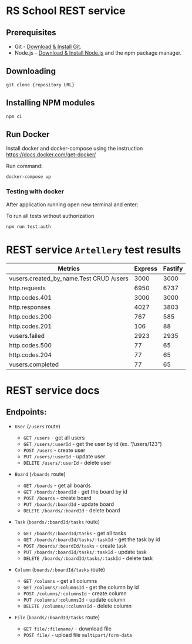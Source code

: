 # RS School REST service

## Prerequisites

- Git - [Download & Install Git](https://git-scm.com/downloads).
- Node.js - [Download & Install Node.js](https://nodejs.org/en/download/) and the npm package manager.

## Downloading

```
git clone {repository URL}
```

## Installing NPM modules

```
npm ci
```

## Run Docker

Install docker and docker-compose using the instruction https://docs.docker.com/get-docker/

Run command:

```
docker-compose up
```

### Testing with docker

After application running open new terminal and enter:

To run all tests without authorization

```
npm run test:auth
```

# REST service `Artellery` test results

| Metrics                                 | Express | Fastify |
| --------------------------------------- | ------- | ------- |
| vusers.created_by_name.Test CRUD /users | 3000    | 3000    |
| http.requests                           | 6950    | 6737    |
| http.codes.401                          | 3000    | 3000    |
| http.responses                          | 4027    | 3803    |
| http.codes.200                          | 767     | 585     |
| http.codes.201                          | 106     | 88      |
| vusers.failed                           | 2923    | 2935    |
| http.codes.500                          | 77      | 65      |
| http.codes.204                          | 77      | 65      |
| vusers.completed                        | 77      | 65      |

# REST service docs

## Endpoints:

- `User` (`/users` route)

  - `GET /users` - get all users
  - `GET /users/:userId` - get the user by id (ex. “/users/123”)
  - `POST /users` - create user
  - `PUT /users/:userId` - update user
  - `DELETE /users/:userId` - delete user

- `Board` (`/boards` route)

  - `GET /boards` - get all boards
  - `GET /boards/:boardId` - get the board by id
  - `POST /boards` - create board
  - `PUT /boards/:boardId` - update board
  - `DELETE /boards/:boardId` - delete board

* `Task` (`boards/:boardId/tasks` route)

  - `GET /boards/:boardId/tasks` - get all tasks
  - `GET /boards/:boardId/tasks/:taskId` - get the task by id
  - `POST /boards/:boardId/tasks` - create task
  - `PUT /boards/:boardId/tasks/:taskId` - update task
  - `DELETE /boards/:boardId/tasks/:taskId` - delete task

* `Column` (`boards/:boardId/tasks` route)

  - `GET /columns` - get all columns
  - `GET /columns/:columnsId` - get the column by id
  - `POST /columns/:columnsId` - create column
  - `PUT /columns/:columnsId` - update column
  - `DELETE /columns/:columnsId` - delete column

* `File` (`boards/:boardId/tasks` route)
  - `GET file/:filename/` - download file
  - `POST file/` - upload file `multipart/form-data`
